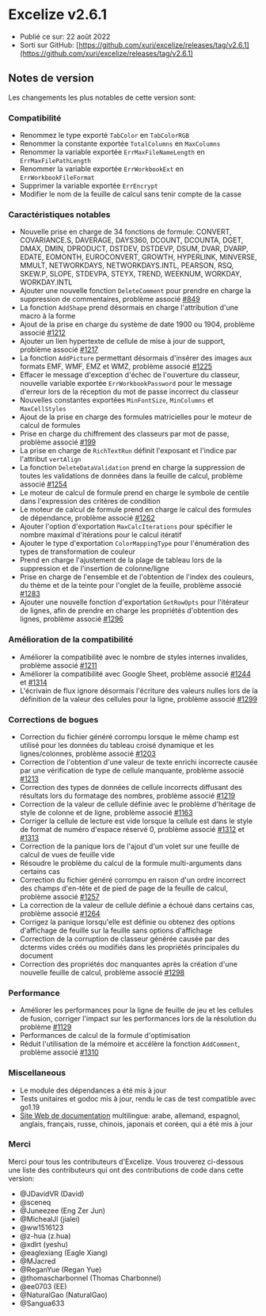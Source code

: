 # Excelize v2.6.1

* Publié ce sur: 22 août 2022
* Sorti sur GitHub: [https://github.com/xuri/excelize/releases/tag/v2.6.1](https://github.com/xuri/excelize/releases/tag/v2.6.1)

## Notes de version

Les changements les plus notables de cette version sont:

### Compatibilité

* Renommez le type exporté `TabColor` en `TabColorRGB`
* Renommer la constante exportée `TotalColumns` en `MaxColumns`
* Renommer la variable exportée `ErrMaxFileNameLength` en `ErrMaxFilePathLength`
* Renommer la variable exportée `ErrWorkbookExt` en `ErrWorkbookFileFormat`
* Supprimer la variable exportée `ErrEncrypt`
* Modifier le nom de la feuille de calcul sans tenir compte de la casse

### Caractéristiques notables

* Nouvelle prise en charge de 34 fonctions de formule: CONVERT, COVARIANCE.S, DAVERAGE, DAYS360, DCOUNT, DCOUNTA, DGET, DMAX, DMIN, DPRODUCT, DSTDEV, DSTDEVP, DSUM, DVAR, DVARP, EDATE, EOMONTH, EUROCONVERT, GROWTH, HYPERLINK, MINVERSE, MMULT, NETWORKDAYS, NETWORKDAYS.INTL, PEARSON, RSQ, SKEW.P, SLOPE, STDEVPA, STEYX, TREND, WEEKNUM, WORKDAY, WORKDAY.INTL
* Ajouter une nouvelle fonction `DeleteComment` pour prendre en charge la suppression de commentaires, problème associé [#849](https://github.com/xuri/excelize/issues/849)
* La fonction `AddShape` prend désormais en charge l'attribution d'une macro à la forme
* Ajout de la prise en charge du système de date 1900 ou 1904, problème associé [#1212](https://github.com/xuri/excelize/issues/1212)
* Ajouter un lien hypertexte de cellule de mise à jour de support, problème associé [#1217](https://github.com/xuri/excelize/issues/1217)
* La fonction `AddPicture` permettant désormais d'insérer des images aux formats EMF, WMF, EMZ et WMZ, problème associé [#1225](https://github.com/xuri/excelize/issues/1225)
* Effacer le message d'exception d'échec de l'ouverture du classeur, nouvelle variable exportée `ErrWorkbookPassword` pour le message d'erreur lors de la réception du mot de passe incorrect du classeur
* Nouvelles constantes exportées `MinFontSize`, `MinColumns` et `MaxCellStyles`
* Ajout de la prise en charge des formules matricielles pour le moteur de calcul de formules
* Prise en charge du chiffrement des classeurs par mot de passe, problème associé [#199](https://github.com/xuri/excelize/issues/199)
* La prise en charge de `RichTextRun` définit l'exposant et l'indice par l'attribut `vertAlign`
* La fonction `DeleteDataValidation` prend en charge la suppression de toutes les validations de données dans la feuille de calcul, problème associé [#1254](https://github.com/xuri/excelize/issues/1254)
* Le moteur de calcul de formule prend en charge le symbole de centile dans l'expression des critères de condition
* Le moteur de calcul de formule prend en charge le calcul des formules de dépendance, problème associé [#1262](https://github.com/xuri/excelize/issues/1262)
* Ajouter l'option d'exportation `MaxCalcIterations` pour spécifier le nombre maximal d'itérations pour le calcul itératif
* Ajouter le type d'exportation `ColorMappingType` pour l'énumération des types de transformation de couleur
* Prend en charge l'ajustement de la plage de tableau lors de la suppression et de l'insertion de colonne/ligne
* Prise en charge de l'ensemble et de l'obtention de l'index des couleurs, du thème et de la teinte pour l'onglet de la feuille, problème associé [#1283](https://github.com/xuri/excelize/issues/1283)
* Ajouter une nouvelle fonction d'exportation `GetRowOpts` pour l'itérateur de lignes, afin de prendre en charge les propriétés d'obtention des lignes, problème associé [#1296](https://github.com/xuri/excelize/issues/1296)

### Amélioration de la compatibilité

* Améliorer la compatibilité avec le nombre de styles internes invalides, problème associé [#1211](https://github.com/xuri/excelize/issues/1211)
* Améliorer la compatibilité avec Google Sheet, problème associé [#1244](https://github.com/xuri/excelize/issues/1244) et [#1314](https://github.com/xuri/excelize/issues/1314)
* L'écrivain de flux ignore désormais l'écriture des valeurs nulles lors de la définition de la valeur des cellules pour la ligne, problème associé [#1299](https://github.com/xuri/excelize/issues/1299)

### Corrections de bogues

* Correction du fichier généré corrompu lorsque le même champ est utilisé pour les données du tableau croisé dynamique et les lignes/colonnes, problème associé [#1203](https://github.com/xuri/excelize/issues/1203)
* Correction de l'obtention d'une valeur de texte enrichi incorrecte causée par une vérification de type de cellule manquante, problème associé [#1213](https://github.com/xuri/excelize/issues/1213)
* Correction des types de données de cellule incorrects diffusant des résultats lors du formatage des nombres, problème associé [#1219](https://github.com/xuri/excelize/issues/1219)
* Correction de la valeur de cellule définie avec le problème d'héritage de style de colonne et de ligne, problème associé [#1163](https://github.com/xuri/excelize/issues/1163)
* Corriger la cellule de lecture est vide lorsque la cellule est dans le style de format de numéro d'espace réservé 0, problème associé [#1312](https://github.com/xuri/excelize/issues/1312) et [#1313](https://github.com/xuri/excelize/issues/1313)
* Correction de la panique lors de l'ajout d'un volet sur une feuille de calcul de vues de feuille vide
* Résoudre le problème du calcul de la formule multi-arguments dans certains cas
* Correction du fichier généré corrompu en raison d'un ordre incorrect des champs d'en-tête et de pied de page de la feuille de calcul, problème associé [#1257](https://github.com/xuri/excelize/issues/1257)
* La correction de la valeur de cellule définie a échoué dans certains cas, problème associé [#1264](https://github.com/xuri/excelize/issues/1264)
* Corrigez la panique lorsqu'elle est définie ou obtenez des options d'affichage de feuille sur la feuille sans options d'affichage
* Correction de la corruption de classeur générée causée par des dcterms vides créés ou modifiés dans les propriétés principales du document
* Correction des propriétés doc manquantes après la création d'une nouvelle feuille de calcul, problème associé [#1298](https://github.com/xuri/excelize/issues/1298)

### Performance

* Améliorer les performances pour la ligne de feuille de jeu et les cellules de fusion, corriger l'impact sur les performances lors de la résolution du problème [#1129](https://github.com/xuri/excelize/issues/1129)
* Performances de calcul de la formule d'optimisation
* Réduit l'utilisation de la mémoire et accélère la fonction `AddComment`, problème associé [#1310](https://github.com/xuri/excelize/issues/1310)

### Miscellaneous

* Le module des dépendances a été mis à jour
* Tests unitaires et godoc mis à jour, rendu le cas de test compatible avec go1.19
* [Site Web de documentation](https://xuri.me/excelize) multilingue: arabe, allemand, espagnol, anglais, français, russe, chinois, japonais et coréen, qui a été mis à jour

### Merci

Merci pour tous les contributeurs d'Excelize. Vous trouverez ci-dessous une liste des contributeurs qui ont des contributions de code dans cette version:

* @JDavidVR (David)
* @sceneq
* @Juneezee (Eng Zer Jun)
* @MichealJl (jialei)
* @ww1516123
* @z-hua (z.hua)
* @xdlrt (yeshu)
* @eaglexiang (Eagle Xiang)
* @MJacred
* @ReganYue (Regan Yue)
* @thomascharbonnel (Thomas Charbonnel)
* @ee0703 (EE)
* @NaturalGao (NaturalGao)
* @Sangua633
